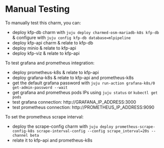 # Manual Testing

To manually test this charm, you can:

* deploy kfp-db charm with `juju deploy charmed-osm-mariadb-k8s kfp-db` & configure with `juju config kfp-db database=mlpipeline`
* deploy kfp-api charm & relate to kfp-db
* deploy minio & relate to kfp-api
* deploy kfp-viz & relate to kfp-api

To test grafana and prometheus integration:
* deploy prometheus-k8s & relate to kfp-api
* deploy grafana-k8s & relate to kfp-api and prometheus-k8s 
* get the default grafana password with `juju run-action grafana-k8s/0 get-admin-password --wait`
* get grafana and prometheus pods IPs using `juju status` or `kubectl get pods`
* test grafana connection: http://GRAFANA_IP_ADDRESS:3000
* test prometheus connection: http://PROMETHEUS_IP_ADDRESS:9090

To set the prometheus scrape interval:
* deploy the scrape-config charm with `juju deploy prometheus-scrape-config-k8s scrape-interval-config --config scrape_interval=20s --channel beta`
* relate it to kfp-api and prometheus-k8s
